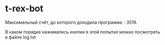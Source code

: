 # t-rex-bot
Максимальный счёт, до которого доходила программа - 3519.

В каком порядке нажимались кнопки в этой попытке можно посмотреть в файле log.txt

